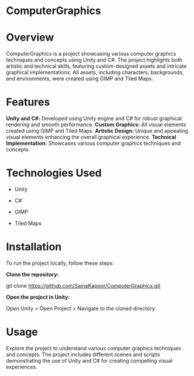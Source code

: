 # ComputerGraphics

# Overview
ComputerGraphics is a project showcasing various computer graphics techniques and concepts using Unity and C#. The project highlights both artistic and technical skills, featuring custom-designed assets and intricate graphical implementations. All assets, including characters, backgrounds, and environments, were created using GIMP and Tiled Maps.

# Features

**Unity and C#:** Developed using Unity engine and C# for robust graphical rendering and smooth performance.
**Custom Graphics:** All visual elements created using GIMP and Tiled Maps.
**Artistic Design:** Unique and appealing visual elements enhancing the overall graphical experience.
**Technical Implementation:** Showcases various computer graphics techniques and concepts.

# Technologies Used
- Unity

- C#

- GIMP

- Tiled Maps

# Installation
To run the project locally, follow these steps:

**Clone the repository:**

git clone https://github.com/SainaKapoor/ComputerGraphics.git

**Open the project in Unity:**

Open Unity > Open Project > Navigate to the cloned directory

# Usage
Explore the project to understand various computer graphics techniques and concepts. The project includes different scenes and scripts demonstrating the use of Unity and C# for creating compelling visual experiences.
